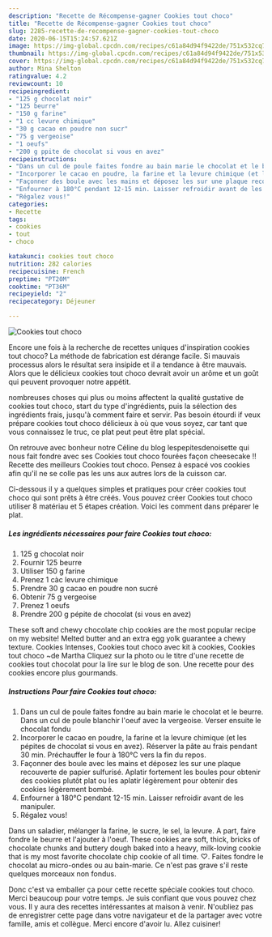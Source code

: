 ```yaml
---
description: "Recette de Récompense-gagner Cookies tout choco"
title: "Recette de Récompense-gagner Cookies tout choco"
slug: 2285-recette-de-recompense-gagner-cookies-tout-choco
date: 2020-06-15T15:24:57.621Z
image: https://img-global.cpcdn.com/recipes/c61a84d94f9422de/751x532cq70/cookies-tout-choco-photo-principale-de-la-recette.jpg
thumbnail: https://img-global.cpcdn.com/recipes/c61a84d94f9422de/751x532cq70/cookies-tout-choco-photo-principale-de-la-recette.jpg
cover: https://img-global.cpcdn.com/recipes/c61a84d94f9422de/751x532cq70/cookies-tout-choco-photo-principale-de-la-recette.jpg
author: Mina Shelton
ratingvalue: 4.2
reviewcount: 10
recipeingredient:
- "125 g chocolat noir"
- "125 beurre"
- "150 g farine"
- "1 cc levure chimique"
- "30 g cacao en poudre non sucr"
- "75 g vergeoise"
- "1 oeufs"
- "200 g ppite de chocolat si vous en avez"
recipeinstructions:
- "Dans un cul de poule faites fondre au bain marie le chocolat et le beurre. Dans un cul de poule blanchir l&#39;oeuf avec la vergeoise. Verser ensuite le chocolat fondu"
- "Incorporer le cacao en poudre, la farine et la levure chimique (et les pépites de chocolat si vous en avez). Réserver la pâte au frais pendant 30 min. Préchauffer le four à 180°C vers la fin du repos."
- "Façonner des boule avec les mains et déposez les sur une plaque recouverte de papier sulfurisé. Aplatir fortement les boules pour obtenir des cookies plutôt plat ou les aplatir légèrement pour obtenir des cookies légèrement bombé."
- "Enfourner à 180°C pendant 12-15 min. Laisser refroidir avant de les manipuler."
- "Régalez vous!"
categories:
- Recette
tags:
- cookies
- tout
- choco

katakunci: cookies tout choco 
nutrition: 282 calories
recipecuisine: French
preptime: "PT20M"
cooktime: "PT36M"
recipeyield: "2"
recipecategory: Déjeuner

---
```



![Cookies tout choco](https://img-global.cpcdn.com/recipes/c61a84d94f9422de/751x532cq70/cookies-tout-choco-photo-principale-de-la-recette.jpg)

Encore une fois à la recherche de recettes uniques d'inspiration cookies tout choco? La méthode de fabrication est dérange facile. Si mauvais processus alors le résultat sera insipide et il a tendance à être mauvais. Alors que le délicieux cookies tout choco devrait avoir un arôme et un goût qui peuvent provoquer notre appétit.

nombreuses choses qui plus ou moins affectent la qualité gustative de cookies tout choco, start du type d'ingrédients, puis la sélection des ingrédients frais, jusqu'à comment faire et servir. Pas besoin étourdi if veux prépare cookies tout choco délicieux à où que vous soyez, car tant que vous connaissez le truc, ce plat peut peut être plat spécial.

On retrouve avec bonheur notre Céline du blog lespepitesdenoisette qui nous fait fondre avec ses Cookies tout choco fourées façon cheesecake !! Recette des meilleurs Cookies tout choco. Pensez à espacé vos cookies afin qu&#39;il ne se colle pas les uns aux autres lors de la cuisson car.


Ci-dessous il y a quelques simples et pratiques pour créer cookies tout choco qui sont prêts à être créés. Vous pouvez créer Cookies tout choco utiliser 8 matériau et 5 étapes création. Voici les comment dans préparer le plat.

<!--inarticleads1-->

##### Les ingrédients nécessaires pour faire Cookies tout choco:

1.  125 g chocolat noir
1. Fournir 125 beurre
1. Utiliser 150 g farine
1. Prenez 1 càc levure chimique
1. Prendre 30 g cacao en poudre non sucré
1. Obtenir 75 g vergeoise
1. Prenez 1 oeufs
1. Prendre 200 g pépite de chocolat (si vous en avez)


These soft and chewy chocolate chip cookies are the most popular recipe on my website! Melted butter and an extra egg yolk guarantee a chewy texture. Cookies Intenses, Cookies tout choco avec kit à cookies, Cookies tout choco ~de Martha Cliquez sur la photo ou le titre d&#39;une recette de cookies tout chocolat pour la lire sur le blog de son. Une recette pour des cookies encore plus gourmands. 

<!--inarticleads2-->

##### Instructions Pour faire Cookies tout choco:

1. Dans un cul de poule faites fondre au bain marie le chocolat et le beurre. Dans un cul de poule blanchir l&#39;oeuf avec la vergeoise. Verser ensuite le chocolat fondu
1. Incorporer le cacao en poudre, la farine et la levure chimique (et les pépites de chocolat si vous en avez). Réserver la pâte au frais pendant 30 min. Préchauffer le four à 180°C vers la fin du repos.
1. Façonner des boule avec les mains et déposez les sur une plaque recouverte de papier sulfurisé. Aplatir fortement les boules pour obtenir des cookies plutôt plat ou les aplatir légèrement pour obtenir des cookies légèrement bombé.
1. Enfourner à 180°C pendant 12-15 min. Laisser refroidir avant de les manipuler.
1. Régalez vous!


Dans un saladier, mélanger la farine, le sucre, le sel, la levure. A part, faire fondre le beurre et l&#39;ajouter à l&#39;oeuf. These cookies are soft, thick, bricks of chocolate chunks and buttery dough baked into a heavy, milk-loving cookie that is my most favorite chocolate chip cookie of all time. ♡. Faites fondre le chocolat au micro-ondes ou au bain-marie. Ce n&#39;est pas grave s&#39;il reste quelques morceaux non fondus. 


Donc c'est va emballer ça pour cette recette spéciale cookies tout choco. Merci beaucoup pour votre temps. Je suis confiant que vous pouvez chez vous. Il y aura des recettes  intéressantes at maison à venir. N'oubliez pas de enregistrer cette page dans votre navigateur et de la partager avec votre famille, amis et collègue. Merci encore d'avoir lu. Allez cuisiner!
